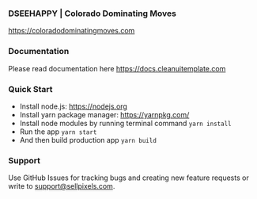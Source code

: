 ### DSEEHAPPY | Colorado Dominating Moves ###
https://coloradodominatingmoves.com

### Documentation ###
Please read documentation here https://docs.cleanuitemplate.com

### Quick Start ###
* Install node.js: https://nodejs.org​
* Install yarn package manager: https://yarnpkg.com/​
* Install node modules by running terminal command `yarn install`
* Run the app `yarn start`
* And then build production app `yarn build`

### Support ###
Use GitHub Issues for tracking bugs and creating new feature requests or write to [support@sellpixels.com](mailto:support@sellpixels.com).
